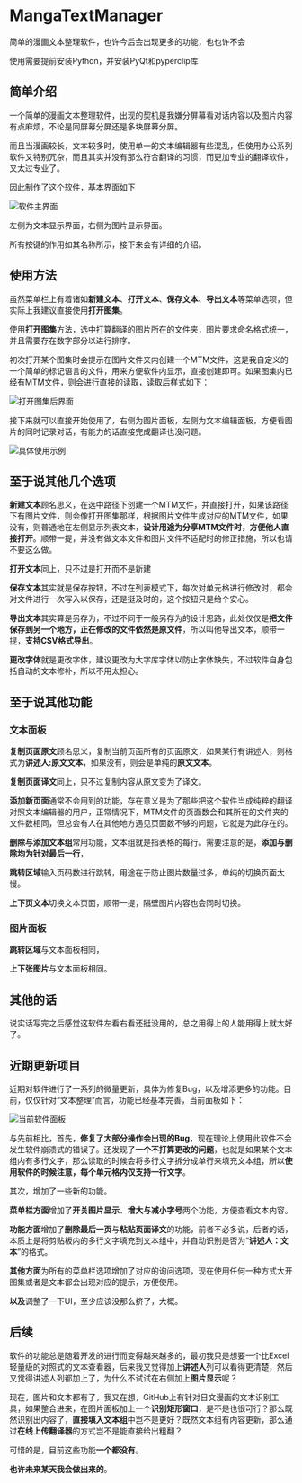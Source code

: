 # MangaTextManager
简单的漫画文本整理软件，也许今后会出现更多的功能，也也许不会

使用需要提前安装Python，并安装PyQt和pyperclip库
## 简单介绍
一个简单的漫画文本整理软件，出现的契机是我嫌分屏幕看对话内容以及图片内容有点麻烦，不论是同屏幕分屏还是多块屏幕分屏。

而且当漫画较长，文本较多时，使用单一的文本编辑器有些混乱，但使用办公系列软件又特别冗杂，而且其实并没有那么符合翻译的习惯，而更加专业的翻译软件，又太过专业了。

因此制作了这个软件，基本界面如下

![软件主界面](https://lyhdegerenboke.oss-cn-beijing.aliyuncs.com/GitHub/MangaTextManager/Manga_Text_Manager_20240613_220154.jpg)

左侧为文本显示界面，右侧为图片显示界面。

所有按键的作用如其名称所示，接下来会有详细的介绍。
## 使用方法
虽然菜单栏上有着诸如**新建文本**、**打开文本**、**保存文本**、**导出文本**等菜单选项，但实际上我建议直接使用**打开图集**。

使用**打开图集**方法，选中打算翻译的图片所在的文件夹，图片要求命名格式统一，并且需要存在数字部分以进行排序。

初次打开某个图集时会提示在图片文件夹内创建一个MTM文件，这是我自定义的一个简单的标记语言的文件，用来方便软件内显示，直接创建即可。如果图集内已经有MTM文件，则会进行直接的读取，读取后样式如下：

![打开图集后界面](https://lyhdegerenboke.oss-cn-beijing.aliyuncs.com/GitHub/MangaTextManager/Manga_Text_Manager_20240613_221603.jpg)

接下来就可以直接开始使用了，右侧为图片面板，左侧为文本编辑面板，方便看图片的同时记录对话，有能力的话直接完成翻译也没问题。

![具体使用示例](https://lyhdegerenboke.oss-cn-beijing.aliyuncs.com/GitHub/MangaTextManager/Manga_Text_Manager_20240613_222307.jpg)

## 至于说其他几个选项
**新建文本**顾名思义，在选中路径下创建一个MTM文件，并直接打开，如果该路径下有图片文件，则会像打开图集那样，根据图片文件生成对应的MTM文件，如果没有，则普通地在左侧显示列表文本，**设计用途为分享MTM文件时，方便他人直接打开**。顺带一提，并没有做文本文件和图片文件不适配时的修正措施，所以也请不要这么做。

**打开文本**同上，只不过是打开而不是新建

**保存文本**其实就是保存按钮，不过在列表模式下，每次对单元格进行修改时，都会对文件进行一次写入以保存，还是挺及时的，这个按钮只是给个安心。

**导出文本**其实算是另存为，不过不同于一般另存为的设计思路，此处仅仅是**把文件保存到另一个地方，正在修改的文件依然是原文件**，所以叫他导出文本，顺带一提，**支持CSV格式导出**。

**更改字体**就是更改字体，建议更改为大字库字体以防止字体缺失，不过软件自身包括自动的文本修补，所以不用太担心。

## 至于说其他功能
### 文本面板
**复制页面原文**顾名思义，复制当前页面所有的页面原文，如果某行有讲述人，则格式为**讲述人:原文文本**，如果没有，则会是单纯的**原文文本**。

**复制页面译文**同上，只不过复制内容从原文变为了译文。

**添加新页面**通常不会用到的功能，存在意义是为了那些把这个软件当成纯粹的翻译对照文本编辑器的用户，正常情况下，MTM文件的页面数会和其所在的文件夹的文件数相同，但总会有人在其他地方遇见页面数不够的问题，它就是为此存在的。

**删除与添加文本组**常用功能，文本组就是指表格的每行。需要注意的是，**添加与删除均为针对最后一行**，

**跳转区域**输入页码数进行跳转，用途在于防止图片数量过多，单纯的切换页面太慢。

**上下页文本**切换文本页面，顺带一提，隔壁图片内容也会同时切换。

### 图片面板
**跳转区域**与文本面板相同，

**上下张图片**与文本面板相同。

## 其他的话
说实话写完之后感觉这软件左看右看还挺没用的，总之用得上的人能用得上就太好了。

## 近期更新项目
近期对软件进行了一系列的微量更新，具体为修复Bug，以及增添更多的功能。目前，仅仅针对“文本整理”而言，功能已经基本完善，当前面板如下：

![当前软件面板](https://lyhdegerenboke.oss-cn-beijing.aliyuncs.com/GitHub/MangaTextManager/Manga_Text_Manager_20240620_092212.jpg)

与先前相比，首先，**修复了大部分操作会出现的Bug**，现在理论上使用此软件不会发生软件崩溃式的错误了。还发现了**一个不打算更改的问题**，也就是如果某个文本组内有多行文字，那么读取的时候会将多行文字拆分成单行来填充文本组，所以**使用软件的时候注意，每个单元格内仅支持一行文字**。

其次，增加了一些新的功能。

**菜单栏方面**增加了**开关图片显示**、**增大与减小字号**两个功能，方便查看文本内容。

**功能方面**增加了**删除最后一页**与**粘贴页面译文**的功能，前者不必多说，后者的话，本质上是将剪贴板内的多行文字填充到文本组中，并自动识别是否为“**讲述人：文本**”的格式。

**其他方面**为所有的菜单栏选项增加了对应的询问选项，现在使用任何一种方式大开图集或者是文本都会出现对应的提示，方便使用。

**以及**调整了一下UI，至少应该没那么挤了，大概。

## 后续
软件的功能总是随着开发的进行而变得越来越多的，最初我只是想要一个比Excel轻量级的对照式的文本查看器，后来我又觉得加上**讲述人**列可以看得更清楚，然后又觉得讲述人列都加上了，为什么不试试在右侧加上**图片显示**呢？

现在，图片和文本都有了，我又在想，GitHub上有针对日文漫画的文本识别工具，如果整合进来，在图片面板加上一个**识别矩形窗口**，是不是也很可行？那么既然识别出内容了，**直接填入文本组**中岂不是更好？既然文本组有内容更新，那么通过**在线上传翻译器**的方式岂不是能直接给出粗翻？

可惜的是，目前这些功能**一个都没有**。

**也许未来某天我会做出来的**。
